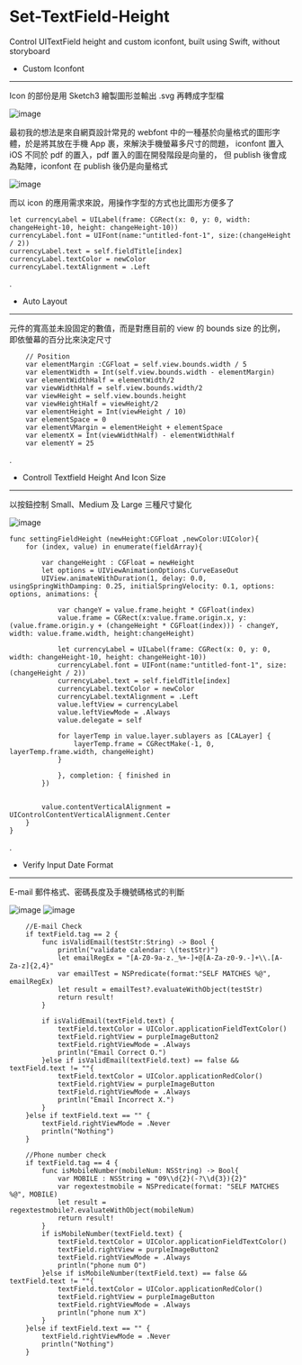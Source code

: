 # Set-TextField-Height
Control UITextField height and custom iconfont, built using Swift, without storyboard

* Custom Iconfont
-------------------------------------------------------------------
Icon 的部份是用 Sketch3 繪製圖形並輸出 .svg 再轉成字型檔

![image](https://raw.githubusercontent.com/Smith0314/Set-TextField-Height/master/screenshots/sketch.png)


最初我的想法是來自網頁設計常見的 webfont 中的一種基於向量格式的圖形字體，於是將其放在手機 App 裹，來解決手機螢幕多尺寸的問題，
iconfont 置入 iOS 不同於 pdf 的置入，pdf 置入的圖在開發階段是向量的， 但 publish 後會成為點陣，iconfont 在 publish 後仍是向量格式

![image](https://github.com/Smith0314/Set-TextField-Height/blob/master/screenshots/custom_font.png?raw=true)


而以 icon 的應用需求來說，用操作字型的方式也比圖形方便多了

    let currencyLabel = UILabel(frame: CGRect(x: 0, y: 0, width: changeHeight-10, height: changeHeight-10))
    currencyLabel.font = UIFont(name:"untitled-font-1", size:(changeHeight / 2))
    currencyLabel.text = self.fieldTitle[index]
    currencyLabel.textColor = newColor
    currencyLabel.textAlignment = .Left

.


* Auto Layout
--------------------------
元件的寬高並未設固定的數值，而是對應目前的 view 的 bounds size 的比例，即依螢幕的百分比來決定尺寸

        // Position
        var elementMargin :CGFloat = self.view.bounds.width / 5
        var elementWidth = Int(self.view.bounds.width - elementMargin)
        var elementWidthHalf = elementWidth/2
        var viewWidthHalf = self.view.bounds.width/2
        var viewHeight = self.view.bounds.height
        var viewHeightHalf = viewHeight/2
        var elementHeight = Int(viewHeight / 10)
        var elementSpace = 0
        var elementVMargin = elementHeight + elementSpace
        var elementX = Int(viewWidthHalf) - elementWidthHalf
        var elementY = 25

.


* Controll Textfield Height And Icon Size
--------------------------
以按鈕控制 Small、Medium 及 Large 三種尺寸變化


![image](https://github.com/Smith0314/Set-TextField-Height/blob/master/screenshots/main.gif?raw=true)

    func settingFieldHeight (newHeight:CGFloat ,newColor:UIColor){
        for (index, value) in enumerate(fieldArray){
            
            var changeHeight : CGFloat = newHeight
            let options = UIViewAnimationOptions.CurveEaseOut
            UIView.animateWithDuration(1, delay: 0.0, usingSpringWithDamping: 0.25, initialSpringVelocity: 0.1, options: options, animations: {
                
                var changeY = value.frame.height * CGFloat(index)
                value.frame = CGRect(x:value.frame.origin.x, y: (value.frame.origin.y + (changeHeight * CGFloat(index))) - changeY, width: value.frame.width, height:changeHeight)
                
                let currencyLabel = UILabel(frame: CGRect(x: 0, y: 0, width: changeHeight-10, height: changeHeight-10))
                currencyLabel.font = UIFont(name:"untitled-font-1", size:(changeHeight / 2))
                currencyLabel.text = self.fieldTitle[index]
                currencyLabel.textColor = newColor
                currencyLabel.textAlignment = .Left
                value.leftView = currencyLabel
                value.leftViewMode = .Always
                value.delegate = self
                
                for layerTemp in value.layer.sublayers as [CALayer] {
                    layerTemp.frame = CGRectMake(-1, 0, layerTemp.frame.width, changeHeight)
                }
                
                }, completion: { finished in
            })
            
            
            value.contentVerticalAlignment = UIControlContentVerticalAlignment.Center
        }
    }


.


* Verify Input Date Format
---------------
E-mail 郵件格式、密碼長度及手機號碼格式的判斷

![image](https://github.com/Smith0314/Set-TextField-Height/blob/master/screenshots/mail_check_x.PNG?raw=true) ![image](https://github.com/Smith0314/Set-TextField-Height/blob/master/screenshots/mail_check_o.PNG?raw=true)

        //E-mail Check
        if textField.tag == 2 {
            func isValidEmail(testStr:String) -> Bool {
                println("validate calendar: \(testStr)")
                let emailRegEx = "[A-Z0-9a-z._%+-]+@[A-Za-z0-9.-]+\\.[A-Za-z]{2,4}"
                var emailTest = NSPredicate(format:"SELF MATCHES %@", emailRegEx)
                let result = emailTest?.evaluateWithObject(testStr)
                return result!
            }
            
            if isValidEmail(textField.text) {
                textField.textColor = UIColor.applicationFieldTextColor()
                textField.rightView = purpleImageButton2
                textField.rightViewMode = .Always
                println("Email Correct O.")
            }else if isValidEmail(textField.text) == false && textField.text != ""{
                textField.textColor = UIColor.applicationRedColor()
                textField.rightView = purpleImageButton
                textField.rightViewMode = .Always
                println("Email Incorrect X.")
            }
        }else if textField.text == "" {
            textField.rightViewMode = .Never
            println("Nothing")
        }
        
        //Phone number check
        if textField.tag == 4 {
            func isMobileNumber(mobileNum: NSString) -> Bool{
                var MOBILE : NSString = "09\\d{2}(-?\\d{3}){2}"
                var regextestmobile = NSPredicate(format: "SELF MATCHES %@", MOBILE)
                let result = regextestmobile?.evaluateWithObject(mobileNum)
                return result!
            }
            if isMobileNumber(textField.text) {
                textField.textColor = UIColor.applicationFieldTextColor()
                textField.rightView = purpleImageButton2
                textField.rightViewMode = .Always
                println("phone num O")
            }else if isMobileNumber(textField.text) == false && textField.text != ""{
                textField.textColor = UIColor.applicationRedColor()
                textField.rightView = purpleImageButton
                textField.rightViewMode = .Always
                println("phone num X")
            }
        }else if textField.text == "" {
            textField.rightViewMode = .Never
            println("Nothing")
        }
